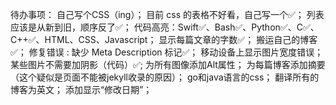 待办事项：
    自己写个CSS（ing）；
    目前 css 的表格不好看，自己写一个✅；
    列表应该是从新到旧，顺序反了✅；
    代码高亮：Swift✅、Bash✅、Python✅、C✅、C++✅、HTML、CSS、Javascript；
    显示每篇文章的字数✅；
    搬运自己的博客✅；
    修复错误 : 缺少 Meta Description 标记✅；
    移动设备上显示图片宽度错误；
    某些图片不需要加阴影（代码<img alt="" src="/assets/images/" style="box-shadow: 0px 0px 0px 0px">）✅;
    为所有图像添加Alt属性；
    为每篇博客添加摘要（这个疑似是页面不能被jekyll收录的原因）；
    go和java语言的css；
    翻译所有的博客为英文；
    添加显示“修改日期”；